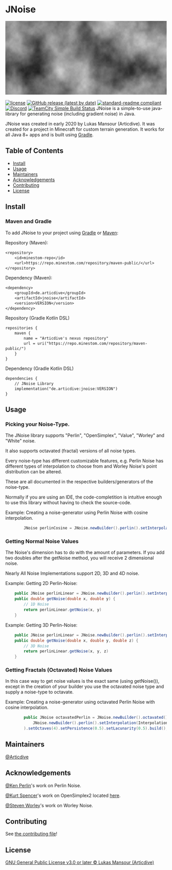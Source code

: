 # JNoise
![banner](banner.png)

[![license](https://img.shields.io/github/license/articdive/JNoise.svg?style=for-the-badge)](../LICENSE)
[![GitHub release (latest by date)](https://img.shields.io/github/v/release/Articdive/JNoise?style=for-the-badge)](https://github.com/Articdive/JNoise/releases)
[![standard-readme compliant](https://img.shields.io/badge/readme%20style-standard-brightgreen.svg?style=for-the-badge)](https://github.com/RichardLitt/standard-readme)
[![Discord](https://img.shields.io/discord/525595722859675648?label=discord&style=for-the-badge)](https://discord.gg/JCx2eV4aWC)
[![TeamCity Simple Build Status](https://img.shields.io/teamcity/build/s/JNoise_PublishJAR?server=https%3A%2F%2Fci.minestom.com&style=for-the-badge)](https://ci.minestom.com/viewType.html?buildTypeId=JNoise_PublishJAR)
JNoise is a simple-to-use java-library for generating noise (including gradient noise) in Java.

JNoise was created in early 2020 by Lukas Mansour (Articdive). It was created for a project in Minecraft for custom terrain generation.
It works for all Java 8+ apps and is built using [Gradle](https://gradle.org/).

## Table of Contents
- [Install](#install)
- [Usage](#usage)
- [Maintainers](#maintainers)
- [Acknowledgements](#acknowledgements)
- [Contributing](#contributing)
- [License](#license)

## Install
### Maven and Gradle
To add JNoise to your project using [Gradle](https://gradle.org/) or [Maven](http://maven.apache.org/):

Repository (Maven):
```
<repository>
    <id>minestom-repo</id>
    <url>https://repo.minestom.com/repository/maven-public/</url>
</repository>
```
Dependency (Maven):
```
<dependency>
    <groupId>de.articdive</groupId>
    <artifactId>jnoise</artifactId>
    <version>VERSION</version>
</dependency>
```

Repository (Gradle Kotlin DSL)
```
repositories {
    maven {
        name = "Articdive's nexus repository"
        url = uri("https://repo.minestom.com/repository/maven-public/")
    }
}
```
Dependency (Gradle Kotlin DSL)
```
dependencies {
    // JNoise Library
    implementation("de.articdive:jnoise:VERSION")
}
```
## Usage

### Picking your Noise-Type.
The JNoise library supports "Perlin", "OpenSimplex", "Value", "Worley" and "White" noise.

It also supports octavated (fractal) versions of all noise types.

Every noise-type has different customizable features, e.g. Perlin Noise has different types of interpolation to choose from and Worley Noise's point distribution can be altered.

These are all documented in the respective builders/generators of the noise-type.

Normally if you are using an IDE, the code-completition is intuitive enough to use this library without having to check the source-code.

Example: Creating a noise-generator using Perlin Noise with cosine interpolation.
```java
        JNoise perlinCosine = JNoise.newBuilder().perlin().setInterpolation(InterpolationType.COSINE).setSeed(1729).build();
```

### Getting Normal Noise Values
The Noise's dimension has to do with the amount of parameters. If you add two doubles after the getNoise method, you will receive 2 dimensional noise.

Nearly All Noise Implementations support 2D, 3D and 4D noise.

Example: Getting 2D Perlin-Noise:
```java
    public JNoise perlinLinear = JNoise.newBuilder().perlin().setInterpolation(InterpolationType.LINEAR).setSeed(1629).build();
    public double getNoise(double x, double y) {
        // 1D Noise
        return perlinLinear.getNoise(x, y)
    }
```
Example: Getting 3D Perlin-Noise:
```java
    public JNoise perlinLinear = JNoise.newBuilder().perlin().setInterpolation(InterpolationType.LINEAR).setSeed(1629).build();
    public double getNoise(double x, double y, double z) {
        // 3D Noise
        return perlinLinear.getNoise(x, y, z)
    }
```

### Getting Fractals (Octavated) Noise Values
In this case way to get noise values is the exact same (using getNoise()), except in the creation of your builder you use the octavated noise type
and supply a noise-type to octavate.

Example: Creating a noise-generator using octavated Perlin Noise with cosine interpolation.
```java
        public JNoise octavatedPerlin = JNoise.newBuilder().octavated().setNoise(
            JNoise.newBuilder().perlin().setInterpolation(InterpolationType.COSINE).setSeed(1629).build()
        ).setOctaves(4).setPersistence(0.5).setLacunarity(0.5).build();
```

## Maintainers
[@Articdive](https://www.github.com/Articdive/)

## Acknowledgements
[@Ken Perlin](https://mrl.nyu.edu/~perlin/)'s work on Perlin Noise.

[@Kurt Spencer](https://www.github.com/KDotJpg)'s work on OpenSimplex2 located [here](https://github.com/KdotJPG/OpenSimplex2).

[@Steven Worley](http://weber.itn.liu.se/~stegu/TNM084-2017/worley-originalpaper.pdf)'s work on Worley Noise.

## Contributing
See [the contributing file](CONTRIBUTING.md)!

## License
[GNU General Public License v3.0 or later © Lukas Mansour (Articdive) ](../LICENSE)